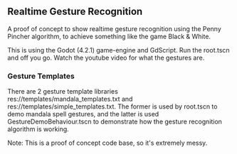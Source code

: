 ## Realtime Gesture Recognition
A proof of concept to show realtime gesture recognition using the Penny Pincher algorithm, to achieve something like the game Black & White.

This is using the Godot (4.2.1) game-engine and GdScript. Run the root.tscn and off you go. Watch the youtube video for what the gestures are.

### Gesture Templates
There are 2 gesture template libraries res://templates/mandala_templates.txt and res://templates/simple_templates.txt. 
The former is used by root.tscn to demo mandala spell gestures, and the latter is used GestureDemoBehaviour.tscn to demonstrate how the gesture recognition algorithm is working.



Note: This is a proof of concept code base, so it's extremely messy.
